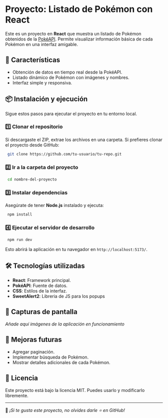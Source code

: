 # Proyecto: Listado de Pokémon con React

Este es un proyecto en **React** que muestra un listado de Pokémon obtenidos de la [PokéAPI](https://pokeapi.co/). Permite visualizar información básica de cada Pokémon en una interfaz amigable.

## 🚀 Características
- Obtención de datos en tiempo real desde la PokéAPI.
- Listado dinámico de Pokémon con imágenes y nombres.
- Interfaz simple y responsiva.

## 📦 Instalación y ejecución
Sigue estos pasos para ejecutar el proyecto en tu entorno local.

### 1️⃣ Clonar el repositorio
Si descargaste el ZIP, extrae los archivos en una carpeta. Si prefieres clonar el proyecto desde GitHub:
```sh
 git clone https://github.com/tu-usuario/tu-repo.git
```

### 2️⃣ Ir a la carpeta del proyecto
```sh
 cd nombre-del-proyecto
```

### 3️⃣ Instalar dependencias
Asegúrate de tener **Node.js** instalado y ejecuta:
```sh
 npm install
```

### 4️⃣ Ejecutar el servidor de desarrollo
```sh
 npm run dev
```
Esto abrirá la aplicación en tu navegador en `http://localhost:5173/`.

## 🛠️ Tecnologías utilizadas
- **React**: Framework principal.
- **PokéAPI**: Fuente de datos.
- **CSS**: Estilos de la interfaz.
- **SweetAlert2**: Libreria de JS para los popups

## 📸 Capturas de pantalla
_Añade aquí imágenes de la aplicación en funcionamiento_

## 📝 Mejoras futuras
- Agregar paginación.
- Implementar búsqueda de Pokémon.
- Mostrar detalles adicionales de cada Pokémon.

## 📄 Licencia
Este proyecto está bajo la licencia MIT. Puedes usarlo y modificarlo libremente.

---
📌 _¡Si te gusta este proyecto, no olvides darle ⭐ en GitHub!_

